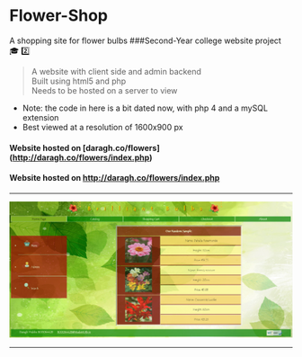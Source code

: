 # Flower-Shop
A shopping site for flower bulbs
###Second-Year college website project :mortar_board: :two:  

> A website with client side and admin backend  
> Built using html5 and php  
> Needs to be hosted on a server to view  
  
* Note: the code in here is a bit dated now, with php 4 and a mySQL extension  
* Best viewed at a resolution of 1600x900 px  

#### Website hosted on [daragh.co/flowers] (http://daragh.co/flowers/index.php)

#### Website hosted on http://daragh.co/flowers/index.php
<hr/>
<img src="https://github.com/daraghwalshe/Flower-Shop/blob/master/flowers.PNG" width="600">
<HR />

